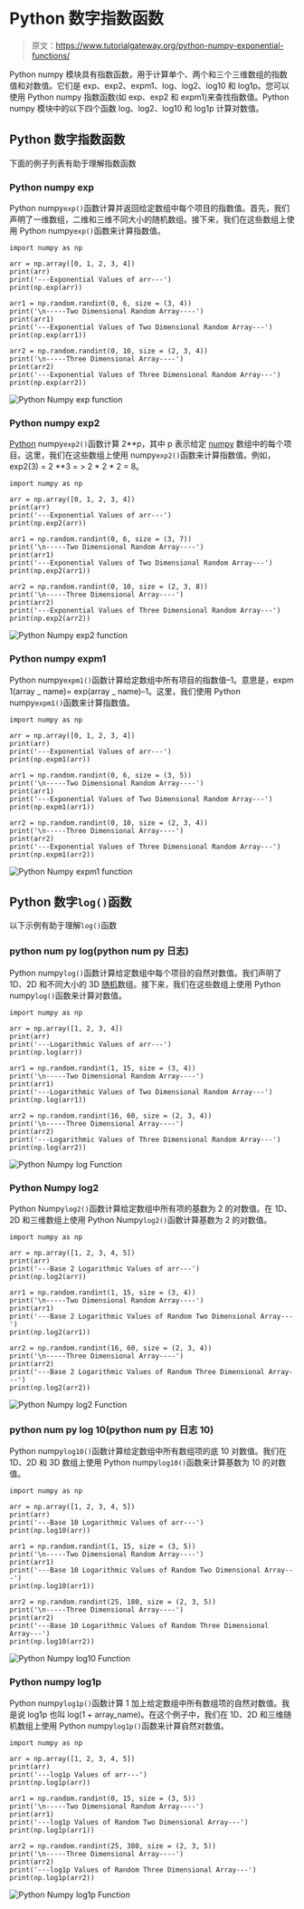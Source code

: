 # Python 数字指数函数

> 原文：<https://www.tutorialgateway.org/python-numpy-exponential-functions/>

Python numpy 模块具有指数函数，用于计算单个、两个和三个三维数组的指数值和对数值。它们是 exp、exp2、expm1、log、log2、log10 和 log1p。您可以使用 Python numpy 指数函数(如 exp、exp2 和 expm1)来查找指数值。Python numpy 模块中的以下四个函数 log、log2、log10 和 log1p 计算对数值。

## Python 数字指数函数

下面的例子列表有助于理解指数函数

### Python numpy exp

Python numpy`exp()`函数计算并返回给定数组中每个项目的指数值。首先，我们声明了一维数组，二维和三维不同大小的随机数组。接下来，我们在这些数组上使用 Python numpy`exp()`函数来计算指数值。

```
import numpy as np

arr = np.array([0, 1, 2, 3, 4])
print(arr)
print('---Exponential Values of arr---')
print(np.exp(arr))

arr1 = np.random.randint(0, 6, size = (3, 4))
print('\n-----Two Dimensional Random Array----')
print(arr1)
print('---Exponential Values of Two Dimensional Random Array---')
print(np.exp(arr1))

arr2 = np.random.randint(0, 10, size = (2, 3, 4))
print('\n-----Three Dimensional Array----')
print(arr2)
print('---Exponential Values of Three Dimensional Random Array---')
print(np.exp(arr2))
```

![Python Numpy exp function](img/cef7c678804d5e8018b2e5afa26efe1a.png)

### Python numpy exp2

[Python](https://www.tutorialgateway.org/python-tutorial/) numpy`exp2()`函数计算 2**p，其中 p 表示给定 [numpy](https://www.tutorialgateway.org/python-numpy-array/) 数组中的每个项目。这里，我们在这些数组上使用 numpy`exp2()`函数来计算指数值。例如，exp2(3) = 2 **3 = > 2 * 2 * 2 = 8。

```
import numpy as np

arr = np.array([0, 1, 2, 3, 4])
print(arr)
print('---Exponential Values of arr---')
print(np.exp2(arr))

arr1 = np.random.randint(0, 6, size = (3, 7))
print('\n-----Two Dimensional Random Array----')
print(arr1)
print('---Exponential Values of Two Dimensional Random Array---')
print(np.exp2(arr1))

arr2 = np.random.randint(0, 10, size = (2, 3, 8))
print('\n-----Three Dimensional Array----')
print(arr2)
print('---Exponential Values of Three Dimensional Random Array---')
print(np.exp2(arr2))
```

![Python Numpy exp2 function](img/b36e7d5146ea730c027e315bc1e1c59e.png)

### Python numpy expm1

Python numpy`expm1()`函数计算给定数组中所有项目的指数值–1。意思是，expm 1(array _ name)= exp(array _ name)–1。这里，我们使用 Python numpy`expm1()`函数来计算指数值。

```
import numpy as np

arr = np.array([0, 1, 2, 3, 4])
print(arr)
print('---Exponential Values of arr---')
print(np.expm1(arr))

arr1 = np.random.randint(0, 6, size = (3, 5))
print('\n-----Two Dimensional Random Array----')
print(arr1)
print('---Exponential Values of Two Dimensional Random Array---')
print(np.expm1(arr1))

arr2 = np.random.randint(0, 10, size = (2, 3, 4))
print('\n-----Three Dimensional Array----')
print(arr2)
print('---Exponential Values of Three Dimensional Random Array---')
print(np.expm1(arr2))
```

![Python Numpy expm1 function](img/3c7234941d219f0eb963d076cf1d1753.png)

## Python 数字`log()`函数

以下示例有助于理解`log()`函数

### python num py log(python num py 日志)

Python numpy`log()`函数计算给定数组中每个项目的自然对数值。我们声明了 1D、2D 和不同大小的 3D [随机](https://www.tutorialgateway.org/python-random-array/)数组。接下来，我们在这些数组上使用 Python numpy`log()`函数来计算对数值。

```
import numpy as np

arr = np.array([1, 2, 3, 4])
print(arr)
print('---Logarithmic Values of arr---')
print(np.log(arr))

arr1 = np.random.randint(1, 15, size = (3, 4))
print('\n-----Two Dimensional Random Array----')
print(arr1)
print('---Logarithmic Values of Two Dimensional Random Array---')
print(np.log(arr1))

arr2 = np.random.randint(16, 60, size = (2, 3, 4))
print('\n-----Three Dimensional Array----')
print(arr2)
print('---Logarithmic Values of Three Dimensional Random Array---')
print(np.log(arr2))
```

![Python Numpy log Function](img/52b9635ceefd6195f04b94f8dd6d94ad.png)

### Python Numpy log2

Python Numpy`log2()`函数计算给定数组中所有项的基数为 2 的对数值。在 1D、2D 和三维数组上使用 Python Numpy`log2()`函数计算基数为 2 的对数值。

```
import numpy as np

arr = np.array([1, 2, 3, 4, 5])
print(arr)
print('---Base 2 Logarithmic Values of arr---')
print(np.log2(arr))

arr1 = np.random.randint(1, 15, size = (3, 4))
print('\n-----Two Dimensional Random Array----')
print(arr1)
print('---Base 2 Logarithmic Values of Random Two Dimensional Array---')
print(np.log2(arr1))

arr2 = np.random.randint(16, 60, size = (2, 3, 4))
print('\n-----Three Dimensional Array----')
print(arr2)
print('---Base 2 Logarithmic Values of Random Three Dimensional Array---')
print(np.log2(arr2))
```

![Python Numpy log2 Function](img/1bf933463fa0601a17cd6009a8b970e7.png)

### python num py log 10(python num py 日志 10)

Python numpy`log10()`函数计算给定数组中所有数组项的底 10 对数值。我们在 1D、2D 和 3D 数组上使用 Python numpy`log10()`函数来计算基数为 10 的对数值。

```
import numpy as np

arr = np.array([1, 2, 3, 4, 5])
print(arr)
print('---Base 10 Logarithmic Values of arr---')
print(np.log10(arr))

arr1 = np.random.randint(1, 15, size = (3, 5))
print('\n-----Two Dimensional Random Array----')
print(arr1)
print('---Base 10 Logarithmic Values of Random Two Dimensional Array---')
print(np.log10(arr1))

arr2 = np.random.randint(25, 180, size = (2, 3, 5))
print('\n-----Three Dimensional Array----')
print(arr2)
print('---Base 10 Logarithmic Values of Random Three Dimensional Array---')
print(np.log10(arr2))
```

![Python Numpy log10 Function](img/30e2806047d959c0bf9c4e93189fe30d.png)

### Python numpy log1p

Python numpy`log1p()`函数计算 1 加上给定数组中所有数组项的自然对数值。我是说 log1p 也叫 log(1 + array_name)。在这个例子中，我们在 1D、2D 和三维随机数组上使用 Python numpy`log1p()`函数来计算自然对数值。

```
import numpy as np

arr = np.array([1, 2, 3, 4, 5])
print(arr)
print('---log1p Values of arr---')
print(np.log1p(arr))

arr1 = np.random.randint(0, 15, size = (3, 5))
print('\n-----Two Dimensional Random Array----')
print(arr1)
print('---log1p Values of Random Two Dimensional Array---')
print(np.log1p(arr1))

arr2 = np.random.randint(25, 380, size = (2, 3, 5))
print('\n-----Three Dimensional Array----')
print(arr2)
print('---log1p Values of Random Three Dimensional Array---')
print(np.log1p(arr2))
```

![Python Numpy log1p Function](img/95adc13deb3f96200911c9dd0f405a81.png)